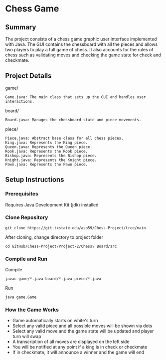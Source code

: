 # Chess Game


## Summary

The project consists of a chess game graphic user interface implemented with Java. The GUI contains the chessboard with all the pieces and allows two players to play a full game of chess. It also accounts for the rules of chess such as validating moves and checking the game state for check and checkmate.

## Project Details

  game/

    Game.java: The main class that sets up the GUI and handles user interactions.

  board/

    Board.java: Manages the chessboard state and piece movements.

  piece/

    Piece.java: Abstract base class for all chess pieces.
    King.java: Represents the King piece.
    Queen.java: Represents the Queen piece.
    Rook.java: Represents the Rook piece.
    Bishop.java: Represents the Bishop piece.
    Knight.java: Represents the Knight piece.
    Pawn.java: Represents the Pawn piece.

## Setup Instructions

### Prerequisites
Requires Java Development Kit (jdk) installed

### Clone Repository

```git clone https://git.txstate.edu/aso59/Chess-Project/tree/main```

After cloning, change directory to project folder

```cd GitHub/Chess-Project/Project-2/Chess\ Board/src```

### Compile and Run

Compile

```javac game/*.java board/*.java piece/*.java```

Run

```java game.Game```


### How the Game Works

- Game automatically starts on white's turn
- Select any valid piece and all possible moves will be shown via dots
- Select any valid move and the game state will be updated and player turn will swap
- A transcription of all moves are displayed on the left side
- You will be notified at any point if a king is in check or checkmate
- If in checkmate, it will announce a winner and the game will end




